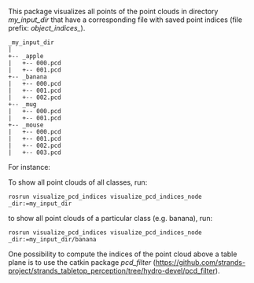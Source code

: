 This package visualizes all points of the point clouds in directory *my\_input\_dir* that have a corresponding file with saved point indices (file prefix: *object\_indices\_*).

```
_my_input_dir
|
+-- _apple
|   +-- 000.pcd
|   +-- 001.pcd
+-- _banana
|   +-- 000.pcd
|   +-- 001.pcd
|   +-- 002.pcd
+-- _mug
|   +-- 000.pcd
|   +-- 001.pcd
+-- _mouse
|   +-- 000.pcd
|   +-- 001.pcd
|   +-- 002.pcd
|   +-- 003.pcd
 ```

For instance:

To show all point clouds of all classes, run:
```
rosrun visualize_pcd_indices visualize_pcd_indices_node _dir:=my_input_dir
```

to show all point clouds of a particular class (e.g. banana), run:

```
rosrun visualize_pcd_indices visualize_pcd_indices_node _dir:=my_input_dir/banana
```

One possibility to compute the indices of the point cloud above a table plane is to use the catkin package *pcd\_filter* (https://github.com/strands-project/strands_tabletop_perception/tree/hydro-devel/pcd_filter).
